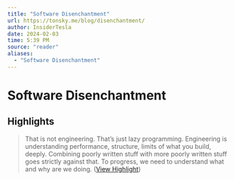 ```yaml
---
title: "Software Disenchantment"
url: https://tonsky.me/blog/disenchantment/
author: InsiderTesla
date: 2024-02-03
time: 5:39 PM
source: "reader"
aliases:
  - "Software Disenchantment"
---
```

# Software Disenchantment

## Highlights
> That is not engineering. That’s just lazy programming. Engineering is understanding performance, structure, limits of what you build, deeply. Combining poorly written stuff with more poorly written stuff goes strictly against that. To progress, we need to understand what and why are we doing. ([View Highlight](https://read.readwise.io/read/01he1467cgzx93qym4m4en8d6f))

